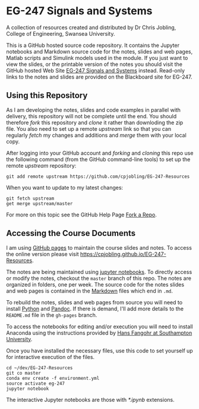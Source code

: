# EG-247 Signals and Systems

A collection of resources created and distributed by
Dr Chris Jobling, College of Engineering, Swansea University.

This is a GitHub hosted source code repository. It contains the Jupyter notebooks and Markdown source code for the notes, slides and web pages, Matlab scripts and Simulink models used in the module. If you just want to view the slides, or the printable version of the notes you should visit the GitHub hosted Web Site [EG-247 Signals and Systems](http://cpjobling.github.io/EG-247-Resources) instead. Read-only links to the notes and slides are provided on the Blackboard site for EG-247.


## Using this Repository

As I am developing the notes, slides and code examples in parallel with delivery, this repository will not be complete until the end. You should therefore *fork* this repository and *clone* it rather than downloding the zip file. You also need to set up a remote *upstream* link so that you can regularly *fetch* my changes and additions and *merge* them with your local copy.

After logging into your GitHub account and *forking* and *cloning* this repo use the following command (from the GitHub command-line tools) to set up the remote *upstream* repository:

    git add remote upstream https://github.com/cpjobling/EG-247-Resources

When you want to update to my latest changes:

    git fetch upstream
    get merge upstream/master

For more on this topic see the GitHub Help Page [Fork a Repo](https://help.github.com/articles/fork-a-repo).

## Accessing the Course Documents

I am using [GitHub pages](https://pages.github.com/) to maintain the course slides and notes. To access the online version please visit <https://cpjobling.github.io/EG-247-Resources>.

The notes are being maintained using [jupyter notebooks](http://jupytor.org).
To directly access or modify the notes, checkout the `master` branch of this repo. The notes are organized in folders, one per week. The source code for the notes slides and web pages is contained in the [Markdown](http://daringfireball.net/projects/markdown/syntax) files which end in `.md`.

To rebuild the notes, slides and web pages from source you will need to install [Python](https://www.python.org/) and [Pandoc](http://johnmacfarlane.net/pandoc/). If there is demand, I'll add more details to the `README.md` file in the `gh-pages` branch.

To access the notebooks for editing and/or execution you will need to install Anaconda using the instructions provided by [Hans Fangohr at Southampton University](http://fangohr.github.io/blog/installation-of-python-spyder-numpy-sympy-scipy-pytest-matplotlib-via-anaconda.html).

Once you have installed the necessary files, use this code to set yourself up for interactive execution of the files.

    cd ~/dev/EG-247-Resources
    git co master
    conda env create -f environment.yml
    source activate eg-247
    jupyter notebook   

The interactive Jupyter notebooks are those with _*.ipynb_ extensions.
